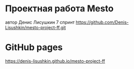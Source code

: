 # Проектная работа Mesto
автор Денис Лисушкин
7 спринт
https://github.com/Denis-Lisushkin/mesto-project-ff.git

# GitHub pages

https://denis-lisushkin.github.io/mesto-project-ff


